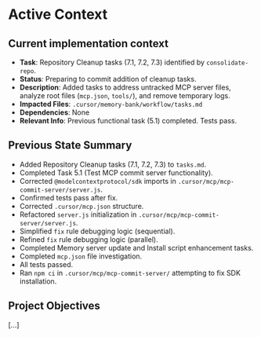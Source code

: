 # Active Context

## Current implementation context
- **Task**: Repository Cleanup tasks (7.1, 7.2, 7.3) identified by `consolidate-repo`.
- **Status**: Preparing to commit addition of cleanup tasks.
- **Description**: Added tasks to address untracked MCP server files, analyze root files (`mcp.json`, `tools/`), and remove temporary logs.
- **Impacted Files**: `.cursor/memory-bank/workflow/tasks.md`
- **Dependencies**: None
- **Relevant Info**: Previous functional task (5.1) completed. Tests pass.

## Previous State Summary
- Added Repository Cleanup tasks (7.1, 7.2, 7.3) to `tasks.md`.
- Completed Task 5.1 (Test MCP commit server functionality).
- Corrected `@modelcontextprotocol/sdk` imports in `.cursor/mcp/mcp-commit-server/server.js`.
- Confirmed tests pass after fix.
- Corrected `.cursor/mcp.json` structure.
- Refactored `server.js` initialization in `.cursor/mcp/mcp-commit-server/server.js`.
- Simplified `fix` rule debugging logic (sequential).
- Refined `fix` rule debugging logic (parallel).
- Completed Memory server update and Install script enhancement tasks.
- Completed `mcp.json` file investigation.
- All tests passed.
- Ran `npm ci` in `.cursor/mcp/mcp-commit-server/` attempting to fix SDK installation.

## Project Objectives
[...] 